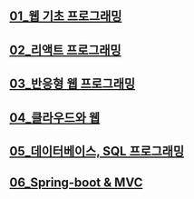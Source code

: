 ## [01_웹 기초 프로그래밍](https://github.com/TaskerJang/ASAC-3rd-Study/blob/main/01_%EC%9B%B9%20%EA%B8%B0%EC%B4%88%20%ED%94%84%EB%A1%9C%EA%B7%B8%EB%9E%98%EB%B0%8D.md) ##
## [02_리액트 프로그래밍](https://github.com/TaskerJang/ASAC-3rd-Study/blob/main/02_%EB%A6%AC%EC%95%A1%ED%8A%B8%20%ED%94%84%EB%A1%9C%EA%B7%B8%EB%9E%98%EB%B0%8D.md) ##
## [03_반응형 웹 프로그래밍](https://github.com/TaskerJang/ASAC-3rd-Study/blob/main/03_%EB%B0%98%EC%9D%91%ED%98%95%20%EC%9B%B9%20%ED%94%84%EB%A1%9C%EA%B7%B8%EB%9E%98%EB%B0%8D) ##
## [04_클라우드와 웹](https://github.com/TaskerJang/ASAC-3rd-Study/blob/main/04_%ED%81%B4%EB%9D%BC%EC%9A%B0%EB%93%9C%EC%99%80%20%EC%9B%B9.md) ##
## [05_데이터베이스, SQL 프로그래밍](https://github.com/TaskerJang/ASAC-3rd-Study/blob/main/05_%EB%8D%B0%EC%9D%B4%ED%84%B0%EB%B2%A0%EC%9D%B4%EC%8A%A4%2C%20SQL%20%ED%94%84%EB%A1%9C%EA%B7%B8%EB%9E%98%EB%B0%8D.md) ##
## [06_Spring-boot & MVC](https://github.com/TaskerJang/ASAC-3rd-Study/blob/main/06_Spring-boot%20%26%20MVC.md) ##

